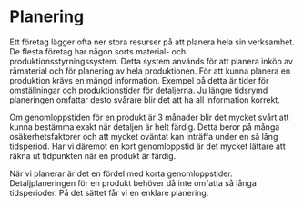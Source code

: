 # Planering

Ett företag lägger ofta ner stora resurser på att planera hela sin verksamhet. De flesta företag har någon sorts material- och produktionsstyrningssystem. Detta system används för att planera inköp av råmaterial och för planering av hela produktionen. För att kunna planera en produktion krävs en mängd information. Exempel på detta är tider för omställningar och produktionstider för detaljerna. Ju längre tidsrymd planeringen omfattar desto svårare blir det att ha all information korrekt.

Om genomloppstiden för en produkt är 3 månader blir det mycket svårt att kunna bestämma exakt när detaljen är helt färdig. Detta beror på många osäkerhetsfaktorer och att mycket oväntat kan inträffa under en så lång tidsperiod. Har vi däremot en kort genomloppstid är det mycket lättare att räkna ut tidpunkten när en produkt är färdig.

När vi planerar är det en fördel med korta genomloppstider. Detaljplaneringen för en produkt behöver då inte omfatta så långa tidsperioder. På det sättet får vi en enklare planering.
